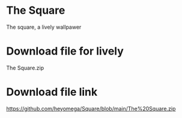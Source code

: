 # The Square
The square, a lively wallpawer


# Download file for lively 
The Square.zip
# Download file link
https://github.com/heyomega/Square/blob/main/The%20Square.zip
